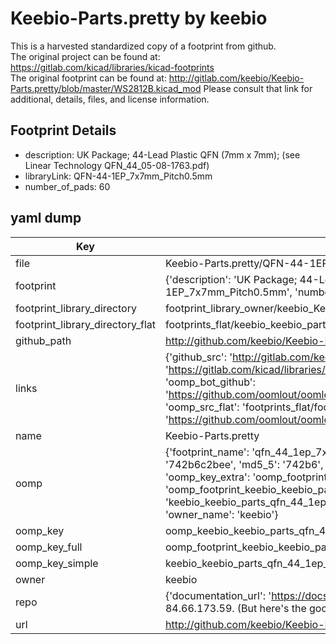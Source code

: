 # Keebio-Parts.pretty by keebio  
This is a harvested standardized copy of a footprint from github.  
The original project can be found at:  
https://gitlab.com/kicad/libraries/kicad-footprints  
The original footprint can be found at:
http://gitlab.com/keebio/Keebio-Parts.pretty/blob/master/WS2812B.kicad_mod
Please consult that link for additional, details, files, and license information.  
## Footprint Details
* description: UK Package; 44-Lead Plastic QFN (7mm x 7mm); (see Linear Technology QFN_44_05-08-1763.pdf)  
* libraryLink: QFN-44-1EP_7x7mm_Pitch0.5mm  
* number_of_pads: 60  
## yaml dump  
| Key | Value |  
| --- | --- |  
| file | Keebio-Parts.pretty/QFN-44-1EP_7x7mm_Pitch0.5mm.kicad_mod |  
| footprint | {'description': 'UK Package; 44-Lead Plastic QFN (7mm x 7mm); (see Linear Technology QFN_44_05-08-1763.pdf)', 'libraryLink': 'QFN-44-1EP_7x7mm_Pitch0.5mm', 'number_of_pads': 60} |  
| footprint_library_directory | footprint_library_owner/keebio_Keebio-Parts.pretty |  
| footprint_library_directory_flat | footprints_flat/keebio_keebio_parts_qfn_44_1ep_7x7mm_pitch0_5mm/working |  
| github_path | http://github.com/keebio/Keebio-Parts.pretty/blob/master/QFN-44-1EP_7x7mm_Pitch0.5mm.kicad_mod |  
| links | {'github_src': 'http://gitlab.com/keebio/Keebio-Parts.pretty/blob/master/WS2812B.kicad_mod', 'github_src_repo': 'https://gitlab.com/kicad/libraries/kicad-footprints', 'oomp_bot': 'footprints/keebio_keebio_parts_qfn_44_1ep_7x7mm_pitch0_5mm/working', 'oomp_bot_github': 'https://github.com/oomlout/oomlout_oomp_footprint_bot/tree/main/footprints/keebio_keebio_parts_qfn_44_1ep_7x7mm_pitch0_5mm/working', 'oomp_src_flat': 'footprints_flat/footprints_flat/keebio_keebio_parts_qfn_44_1ep_7x7mm_pitch0_5mm/working', 'oomp_src_flat_github': 'https://github.com/oomlout/oomlout_oomp_footprint_src/tree/main/footprints_flat/keebio_keebio_parts_qfn_44_1ep_7x7mm_pitch0_5mm/working'} |  
| name | Keebio-Parts.pretty |  
| oomp | {'footprint_name': 'qfn_44_1ep_7x7mm_pitch0_5mm', 'library_name': 'keebio_parts', 'md5': '742b6c2bee65c975c8e314f0f694b28e', 'md5_10': '742b6c2bee', 'md5_5': '742b6', 'md5_6': '742b6c', 'oomp_key': 'oomp_keebio_keebio_parts_qfn_44_1ep_7x7mm_pitch0_5mm', 'oomp_key_extra': 'oomp_footprint_keebio_keebio_parts_qfn_44_1ep_7x7mm_pitch0_5mm', 'oomp_key_full': 'oomp_footprint_keebio_keebio_parts_qfn_44_1ep_7x7mm_pitch0_5mm_742b6c', 'oomp_key_simple': 'keebio_keebio_parts_qfn_44_1ep_7x7mm_pitch0_5mm', 'original_filename': 'Keebio-Parts.pretty/QFN-44-1EP_7x7mm_Pitch0.5mm.kicad_mod', 'owner_name': 'keebio'} |  
| oomp_key | oomp_keebio_keebio_parts_qfn_44_1ep_7x7mm_pitch0_5mm |  
| oomp_key_full | oomp_footprint_keebio_keebio_parts_qfn_44_1ep_7x7mm_pitch0_5mm |  
| oomp_key_simple | keebio_keebio_parts_qfn_44_1ep_7x7mm_pitch0_5mm |  
| owner | keebio |  
| repo | {'documentation_url': 'https://docs.github.com/rest/overview/resources-in-the-rest-api#rate-limiting', 'message': "API rate limit exceeded for 84.66.173.59. (But here's the good news: Authenticated requests get a higher rate limit. Check out the documentation for more details.)"} |  
| url | http://github.com/keebio/Keebio-Parts.pretty |  

